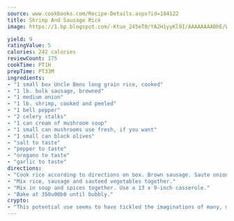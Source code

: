 ```yaml
---
source: www.cookbooks.com/Recipe-Details.aspx?id=184122
title: Shrimp And Sausage Rice
image: https://1.bp.blogspot.com/-Ktuo_245eT0/YA2H1yyKl9I/AAAAAAAABhE/WMoqSq2tWOcgMkPaLYZ-49h8pVDUUwFCQCLcBGAsYHQ/s307/5.png

yield: 9
ratingValue: 5
calories: 242 calories
reviewCount: 175
cookTime: PT1H
prepTime: PT33M
ingredients:
- "1 small box Uncle Bens long grain rice, cooked"
- "1 lb. bulk sausage, browned"
- "1 medium onion"
- "1 lb. shrimp, cooked and peeled"
- "1 bell pepper"
- "2 celery stalks"
- "1 can cream of mushroom soup"
- "1 small can mushrooms use fresh, if you want"
- "1 small can black olives"
- "salt to taste"
- "pepper to taste"
- "oregano to taste"
- "garlic to taste"
directions:
- "Cook rice according to directions on box. Brown sausage. Saute onion, bell pepper and celery."
- "Mix rice, sausage and sauteed vegetables together."
- "Mix in soup and spices together. Use a 13 x 9-inch casserole."
- "Bake at 350u00b0 until bubbly."
crypto:
- "This potential use seems to have tickled the imaginations of many, many bitcoin fanciers."
---
```

